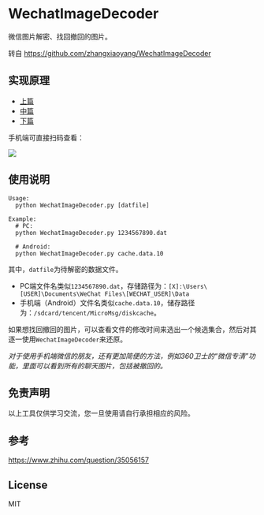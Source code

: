 WechatImageDecoder
===

微信图片解密、找回撤回的图片。

转自 https://github.com/zhangxiaoyang/WechatImageDecoder

实现原理
---

- [上篇](https://mp.weixin.qq.com/s?__biz=MzIzNDM0OTM5NA==&mid=2247483711&idx=1&sn=83c60e80ccd80d36e33c0950eba41680#rd)
- [中篇](https://mp.weixin.qq.com/s?__biz=MzIzNDM0OTM5NA==&mid=2247483714&idx=1&sn=28684cc98a91edfe3e2dd7557cf25a42#rd)
- [下篇](https://mp.weixin.qq.com/s?__biz=MzIzNDM0OTM5NA==&mid=2247483922&idx=1&sn=f5fc034da44a44822fd9a27519461ee1&chksm=e8f6f42fdf817d39b8f065e5d7a04335275fe27b0c4fdcaa7cb7ea0ec3e2af8014f3661b773f#rd)

手机端可直接扫码查看：

![](http://zhangxiaoyang.me/themes/default/images/qrcode.jpg)

使用说明
---

```
Usage:
  python WechatImageDecoder.py [datfile]

Example:
  # PC:
  python WechatImageDecoder.py 1234567890.dat

  # Android:
  python WechatImageDecoder.py cache.data.10
```

其中，`datfile`为待解密的数据文件。
- PC端文件名类似`1234567890.dat`，存储路径为：`[X]:\Users\[USER]\Documents\WeChat Files\[WECHAT_USER]\Data`
- 手机端（Android）文件名类似`cache.data.10`，储存路径为：`/sdcard/tencent/MicroMsg/diskcache`。

如果想找回撤回的图片，可以查看文件的修改时间来选出一个候选集合，然后对其逐一使用`WechatImageDecoder`来还原。

*对于使用手机端微信的朋友，还有更加简便的方法，例如360卫士的“微信专清”功能，里面可以看到所有的聊天图片，包括被撤回的。*


免责声明
---

以上工具仅供学习交流，您一旦使用请自行承担相应的风险。


参考
---

<https://www.zhihu.com/question/35056157>


License
---

MIT
